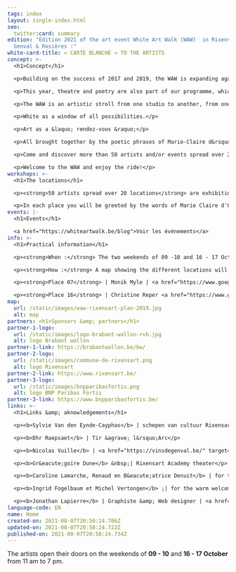 ```yaml
---
tags: index
layout: single-index.html
seo:
  twitter:card: summary
edition: "Edition 2021 of the art event White Art Walk (WAW)  in Rixensart,
  Genval & Rosières :"
white-card-title: « CARTE BLANCHE » TO THE ARTISTS
concept: >-
  <h1>Concept</h1>

  <p>Building on the success of 2017 and 2019, the WAW is expanding again with new artists for its third edition.</p>

  <p>This year, theatre and poetry are also part of our programme, which welcomes students from the Acad&eacute;mie des arts de la parole de Rixensart and honours the Belgian poet Marie-Claire d'Orbaix (more information on this part of the programme in the "events" tab).</p>

  <p>The WAW is an artistic stroll from one studio to another, from one universe to another, from one vibration to another.</p>

  <p>White as a window of all possibilities.</p>

  <p>Art as a &laquo; rendez-vous &raquo;</p>

  <p>All brought together by the poetic phrases of Marie-Claire d&rsquo;Orbaix.</p>

  <p>Come and discover more than 50 artists and/or events spread over 20 locations in Rixensart, Genval and Rosi&egrave;res (<a href="https://waw2021.netlify.app/index/home/#about" target="_blank">see map and practical information)</a></p>

  <p>Welcome to the WAW and enjoy the ride!</p>
workshops: >-
  <h1>The locations</h1>

  <p><strong>50 artists spread over 20 locations</strong> are exhibiting their work or offering a theatrical or poetic break in the entities of Genval, Rixensart and Rosi&egrave;res</p>

  <p>In each place you will be greeted by the words of Marie Claire d'Orbaix as a prelude to multiple artistic discoveries.</p>
events: |-
  <h1>Events</h1>

  <a href="https://whiteartwalk.be/blog">Voir les événements</a>
info: >-
  <h1>Practical information</h1>

  <p><strong>When :</strong> The two weekends of 09 -10 and 16 - 17 October from 11am to 7pm</p>

  <p><strong>How :</strong> A map showing the different locations will be available for &euro;3 at the following 2 locations:</p>

  <p><strong>Place 07</strong> | Monik Myle | <a href="https://www.google.be/maps/place/Avenue+Gevaert+78,+1332+Rixensart/@50.7201125,4.4982201,17z/data=!3m1!4b1!4m5!3m4!1s0x47c3d72886df438b:0xbf82e9f82683f362!8m2!3d50.7201125!4d4.5004088?hl=fr" target="_blank">Genval - Avenue Gevaert 78</a></p>

  <p><strong>Place 16</strong> | Christine Reper <a href="https://www.google.be/maps/place/Rue+Jolie+18,+1331+Rixensart/@50.7299617,4.5395864,17z/data=!3m1!4b1!4m5!3m4!1s0x47c3d7a7227d9e47:0xea1ca3177b0c5ab!8m2!3d50.7299617!4d4.5417751?hl=fr" target="_blank">Rosi&egrave;res - Rue Jolie 18</a></p>
map:
  url: /static/images/waw-rixensart-plan-2019.jpg
  alt: map
partners: <h1>Sponsors &amp; partners</h1>
partner-1-logo:
  url: /static/images/logo-brabant-wallon-rvb.jpg
  alt: logo Brabant wallon
partner-1-link: https://brabantwallon.be/bw/
partner-2-logo:
  url: /static/images/commune-de-rixensart.png
  alt: logo Rixensart
partner-2-link: https://www.rixensart.be/
partner-3-logo:
  url: /static/images/bnpparibasfortis.png
  alt: logo BNP Paribas Fortis
partner-3-link: https://www.bnpparibasfortis.be/
links: >-
  <h1>Links &amp; aknowledgements</h1>

  <p><b>Sylvie Van den Eynde-Cayphas</b> | schepen van cultuur Rixensart</p>

  <p><b>Dhr Raepsaet</b> | Tir &agrave; l&rsquo;Arc</p>

  <p><b>Nicolas Vuille</b> | <a href="https://vinsdegenval.be/" target="_blank">Vins de Genval</a></p>

  <p><b>Gr&eacute;goire Dune</b> &nbsp;| Rixensart Academy theater</p>

  <p><b>Caroline Lamarche, Renaud en B&eacute;atrice Denuit</b> | for the gathering around Marie-Claire d&rsquo;Orbaix</p>

  <p><b>Ingrid Fogelbaum et Michel Vertongen</b> ;| for the warm welcome in their home</p>

  <p><b>Jonathan Lapierre</b> | Graphiste &amp; Web designer | <a href="https://www.jonathanlapierre.be">www.jonathanlapierre.be</a> | <a href="https://www.creatsy.be">www.creatsy.be</a></p>
language-code: EN
name: Home
created-on: 2021-08-07T20:50:24.706Z
updated-on: 2021-08-07T20:50:24.722Z
published-on: 2021-08-07T20:50:24.734Z
---
```

The artists open their doors on the weekends of **09 - 10** and **16 - 17 October** from 11 am to 7 pm.
